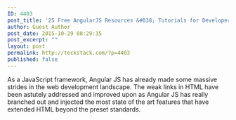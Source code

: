 ```yaml
---
ID: 4403
post_title: '25 Free AngularJS Resources &#038; Tutorials for Developers'
author: Guest Author
post_date: 2015-10-29 08:29:35
post_excerpt: ""
layout: post
permalink: http://teckstack.com/?p=4403
published: false
---
```

As a JavaScript framework, Angular JS has already made some massive strides in the web development landscape. The weak links in HTML have been astutely addressed and improved upon as Angular JS has really branched out and injected the most state of the art features that have extended HTML beyond the preset standards.